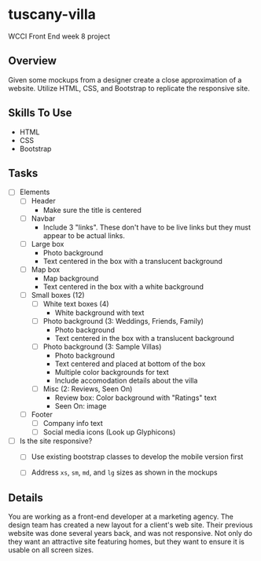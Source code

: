 # tuscany-villa
WCCI Front End week 8 project


## Overview
Given some mockups from a designer create a close approximation of a website. Utilize HTML, CSS, and Bootstrap to replicate the responsive site.

## Skills To Use
- HTML
- CSS
- Bootstrap

## Tasks
- [ ] Elements
  - [ ] Header
    - Make sure the title is centered
  - [ ] Navbar
    - Include 3 "links".  These don't have to be live links but they must appear to be actual links. 
  - [ ] Large box
    - Photo background
    - Text centered in the box with a translucent background
  - [ ] Map box
    - Map background
    - Text centered in the box with a white background
  - [ ] Small boxes (12)
    - [ ] White text boxes (4)
      - White background with text
    - [ ] Photo background (3: Weddings, Friends, Family)
      - Photo background
      - Text centered in the box with a translucent background
    - [ ] Photo background (3: Sample Villas)
      - Photo background
      - Text centered and placed at bottom of the box
      - Multiple color backgrounds for text
      - Include accomodation details about the villa
    - [ ] Misc (2: Reviews, Seen On)
      - Review box: Color background with "Ratings" text
      - Seen On: image
  - [ ] Footer
    - [ ] Company info text
    - [ ] Social media icons (Look up Glyphicons)
- [ ] Is the site responsive?
  - [ ] Use existing bootstrap classes to develop the mobile version first
  - [ ] Address `xs`, `sm`, `md`, and `lg` sizes as shown in the mockups


## Details
You are working as a front-end developer at a marketing agency. The design team has created a new layout for a client's web site. 
Their previous website was done several years back, and was not responsive. 
Not only do they want an attractive site featuring homes, but they want to ensure it is usable on all screen sizes.
